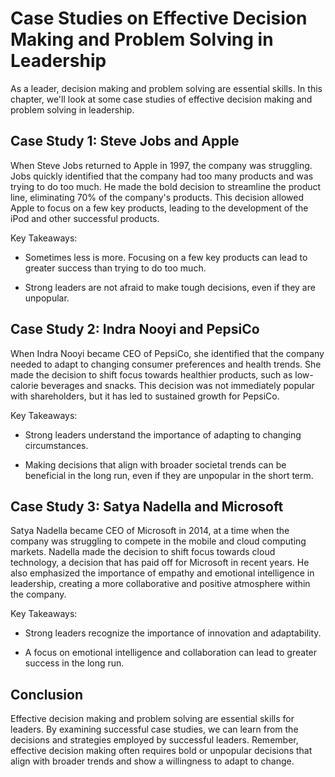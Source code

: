 Case Studies on Effective Decision Making and Problem Solving in Leadership
=========================================================================================================================================

As a leader, decision making and problem solving are essential skills. In this chapter, we'll look at some case studies of effective decision making and problem solving in leadership.

Case Study 1: Steve Jobs and Apple
----------------------------------

When Steve Jobs returned to Apple in 1997, the company was struggling. Jobs quickly identified that the company had too many products and was trying to do too much. He made the bold decision to streamline the product line, eliminating 70% of the company's products. This decision allowed Apple to focus on a few key products, leading to the development of the iPod and other successful products.

Key Takeaways:

* Sometimes less is more. Focusing on a few key products can lead to greater success than trying to do too much.

* Strong leaders are not afraid to make tough decisions, even if they are unpopular.

Case Study 2: Indra Nooyi and PepsiCo
-------------------------------------

When Indra Nooyi became CEO of PepsiCo, she identified that the company needed to adapt to changing consumer preferences and health trends. She made the decision to shift focus towards healthier products, such as low-calorie beverages and snacks. This decision was not immediately popular with shareholders, but it has led to sustained growth for PepsiCo.

Key Takeaways:

* Strong leaders understand the importance of adapting to changing circumstances.

* Making decisions that align with broader societal trends can be beneficial in the long run, even if they are unpopular in the short term.

Case Study 3: Satya Nadella and Microsoft
-----------------------------------------

Satya Nadella became CEO of Microsoft in 2014, at a time when the company was struggling to compete in the mobile and cloud computing markets. Nadella made the decision to shift focus towards cloud technology, a decision that has paid off for Microsoft in recent years. He also emphasized the importance of empathy and emotional intelligence in leadership, creating a more collaborative and positive atmosphere within the company.

Key Takeaways:

* Strong leaders recognize the importance of innovation and adaptability.

* A focus on emotional intelligence and collaboration can lead to greater success in the long run.

Conclusion
----------

Effective decision making and problem solving are essential skills for leaders. By examining successful case studies, we can learn from the decisions and strategies employed by successful leaders. Remember, effective decision making often requires bold or unpopular decisions that align with broader trends and show a willingness to adapt to change.
